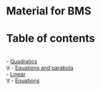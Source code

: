 # Material for BMS


# Table of contents
<!--TABLE_OF_CONTENTS_MARKER-->
  
  
<br>- [Quadratics](./topics/quadratics)<br>\t  - [Equations and parabola](./topics/quadratics/equations_and_parabola.md)<br>- [Linear](./topics/linear)<br>\t  - [Equations](./topics/linear/equations.md)
